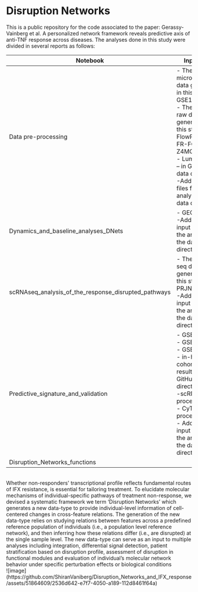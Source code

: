 # Disruption Networks
This is a public repository for the code associated to the paper: Gerassy-Vainberg et al. A personalized network framework reveals predictive axis of anti-TNF response across diseases.
The analyses done in this study were divided in several reports as follows:  

| Notebook | Input data | Figures |
| --- | --- | --- |
| Data pre-processing | - The microarray raw data generated in this study: GSE186963. <br> - The CyTOF raw data generated in this study: FlowRepository FR-FCM-Z4MQ. <br> - Luminex data – in GitHub data directory. <br> -Additional files for the analysis in the data directory | S2 |
| Dynamics_and_baseline_analyses_DNets | - GEO94648 <br> -Additional input files for the analysis in the data directory | Fig 1, 2, 3, 4a-b <br> S1, S3, S4, S5 |
| scRNAseq_analysis_of_the_response_disrupted_pathways | - The scRNA-seq data generated in this study: PRJNA779701. <br> -Additional input files for the analysis in the data directory | Fig 4c-d, <br> S6 |
| Predictive_signature_and_validation | - GSE20690 <br> - GSE33377 <br> - GSE42296 <br> - in-house CD cohort- qPCR results- in GitHub data directory <br> -scRNAseq processed data <br> - CyTOF processed data <br> - Additional input files for the analysis in the data directory | Fig 4e, Fig 5 <br> S7, S8 |
| Disruption_Networks_functions | | |

<br> 
Whether non-responders' transcriptional profile reflects fundamental routes of IFX resistance, is essential for tailoring treatment. To elucidate molecular mechanisms of individual-specific pathways of treatment non-response, we devised a systematic framework we term ‘Disruption Networks’ which generates a new data-type to provide individual-level information of cell-centered changes in cross-feature relations. The generation of the new data-type relies on studying relations between features across a predefined reference population of individuals (i.e., a population level reference network), and then inferring how these relations differ (i.e., are disrupted) at the single sample level. The new data-type can serve as an input to multiple analyses including integration, differential signal detection, patient stratification based on disruption profile, assessment of disruption in functional modules and evaluation of individual’s molecular network behavior under specific perturbation effects or biological conditions

<br> 
![image](https://github.com/ShiranVaniberg/Disruption_Networks_and_IFX_response/assets/51864609/2536d642-e7f7-4050-a189-112d8461f64a)
